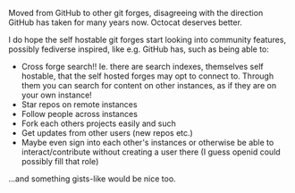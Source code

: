 Moved from GitHub to other git forges, disagreeing with the direction GitHub has taken for many years now. Octocat deserves better.

I do hope the self hostable git forges start looking into community features, possibly fediverse inspired, like e.g. GitHub has, such as being able to: 
- Cross forge search!! Ie. there are search indexes, themselves self hostable, that the self hosted forges may opt to connect to. Through them you can search for content on other instances, as if they are on your own instance!
- Star repos on remote instances
- Follow people across instances
- Fork each others projects easily and such
- Get updates from other users (new repos etc.)
- Maybe even sign into each other's instances or otherwise be able to interact/contribute without creating a user there (I guess openid could possibly fill that role)

...and something gists-like would be nice too.
